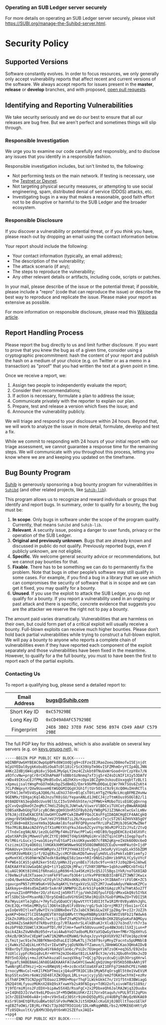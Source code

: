 ### Operating an SUB Ledger server securely

For more details on operating an SUB Ledger server securely, please visit https://SUBl.org/manage-the-Suhibd-server.html.


# Security Policy

## Supported Versions

Software constantly evolves. In order to focus resources, we only generally only accept vulnerability reports that affect recent and current versions of the software. We always accept reports for issues present in the **master**, **release** or **develop** branches, and with proposed, [open pull requests](https://github.com/Suhib/Suhibd/pulls).

## Identifying and Reporting Vulnerabilities

We take security seriously and we do our best to ensure that all our releases are bug free. But we aren't perfect and sometimes things will slip through.

### Responsible Investigation

We urge you to examine our code carefully and responsibly, and to disclose any issues that you identify in a responsible fashion.

Responsible investigation includes, but isn't limited to, the following:

- Not performing tests on the main network. If testing is necessary, use the [Testnet or Devnet](https://SUBl.org/SUB-testnet-faucet.html).
- Not targeting physical security measures, or attempting to use social engineering, spam, distributed denial of service (DDOS) attacks, etc.
- Investigating bugs in a way that makes a reasonable, good faith effort not to be disruptive or harmful to the SUB Ledger and the broader ecosystem.

### Responsible Disclosure

If you discover a vulnerability or potential threat, or if you _think_
you have, please reach out by dropping an email using the contact
information below.

Your report should include the following:

- Your contact information (typically, an email address);
- The description of the vulnerability;
- The attack scenario (if any);
- The steps to reproduce the vulnerability;
- Any other relevant details or artifacts, including code, scripts or patches.

In your mail, please describe of the issue or the potential threat; if possible, please include a "repro" (code that can reproduce the issue) or describe the best way to reproduce and replicate the issue. Please make your report as extensive as possible.

For more information on responsible disclosure, please read this [Wikipedia article](https://en.wikipedia.org/wiki/Responsible_disclosure).

## Report Handling Process

Please report the bug directly to us and limit further disclosure. If you want to prove that you knew the bug as of a given time, consider using a cryptographic precommitment: hash the content of your report and publish the hash on a medium of your choice (e.g. on Twitter or as a memo in a transaction) as "proof" that you had written the text at a given point in time.

Once we receive a report, we:

1. Assign two people to independently evaluate the report;
2. Consider their recommendations;
3. If action is necessary, formulate a plan to address the issue;
4. Communicate privately with the reporter to explain our plan.
5. Prepare, test and release a version which fixes the issue; and
6. Announce the vulnerability publicly.

We will triage and respond to your disclosure within 24 hours. Beyond that, we will work to analyze the issue in more detail, formulate, develop and test a fix.

While we commit to responding with 24 hours of your initial report with our triage assessment, we cannot guarantee a response time for the remaining steps. We will communicate with you throughout this process, letting you know where we are and keeping you updated on the timeframe.

## Bug Bounty Program

[Suhib](https://Suhib.com) is generously sponsoring a bug bounty program for vulnerabilities in [`Suhibd`](https://github.com/Suhib/Suhibd) (and other related projects, like [`Suhib-lib`](https://github.com/Suhib/Suhib-lib)).

This program allows us to recognize and reward individuals or groups that identify and report bugs. In summary, order to qualify for a bounty, the bug must be:

1. **In scope**. Only bugs in software under the scope of the program qualify. Currently, that means `Suhibd` and `Suhib-lib`.
2. **Relevant**. A security issue, posing a danger to user funds, privacy or the operation of the SUB Ledger.
3. **Original and previously unknown**. Bugs that are already known and discussed in public do not qualify. Previously reported bugs, even if publicly unknown, are not eligible.
4. **Specific**. We welcome general security advice or recommendations, but we cannot pay bounties for that.
5. **Fixable**. There has to be something we can do to permanently fix the problem. Note that bugs in other people’s software may still qualify in some cases. For example, if you find a bug in a library that we use which can compromises the security of software that is in scope and we can get it fixed, you may qualify for a bounty.
6. **Unused**. If you use the exploit to attack the SUB Ledger, you do not qualify for a bounty. If you report a vulnerability used in an ongoing or past attack and there is specific, concrete evidence that suggests you are the attacker we reserve the right not to pay a bounty.

The amount paid varies dramatically. Vulnerabilities that are harmless on their own, but could form part of a critical exploit will usually receive a bounty. Full-blown exploits can receive much higher bounties. Please don’t hold back partial vulnerabilities while trying to construct a full-blown exploit. We will pay a bounty to anyone who reports a complete chain of vulnerabilities even if they have reported each component of the exploit separately and those vulnerabilities have been fixed in the meantime. However, to qualify for a the full bounty, you must to have been the first to report each of the partial exploits.

### Contacting Us

To report a qualifying bug, please send a detailed report to:

|Email Address|bugs@Suhib.com                                      |
|:-----------:|:----------------------------------------------------|
|Short Key ID | `0xC57929BE`                                        |
|Long Key ID  | `0xCD49A0AFC57929BE`                                |
|Fingerprint  | `24E6 3B02 37E0 FA9C 5E96 8974 CD49 A0AF C579 29BE` |

The full PGP key for this address, which is also available on several key servers (e.g. on [keys.gnupg.net](https://keys.gnupg.net)), is: 
```
-----BEGIN PGP PUBLIC KEY BLOCK-----
mQINBFUwGHYBEAC0wpGpBPkd8W1UdQjg9+cEFzeIEJRaoZoeuJD8mofwI5Ejnjdt
kCpUYEDal0ygkKobu8SzOoATcDl18iCrScX39VpTm96vISFZMhmOryYCIp4QLJNN
4HKc2ZdBj6W4igNi6vj5Qo6JMyGpLY2mz4CZskbt0TNuUxWrGood+UrCzpY8x7/N
a93fcvNw+prgCr0rCH3hAPmAFfsOBbtGzNnmq7xf3jg5r4Z4sDiNIF1X1y53DAfV
rWDx49IKsuCEJfPMp1MnBSvDvLaQ2hKXs+cOpx1BCZgHn3skouEUxxgqbtTzBLt1
xXpmuijsaltWngPnGO7mOAzbpZSdBm82/Emrk9bPMuD0QaLQjWr7HkTSUs6ZsKt4
7CLPdWqxyY/QVw9UaxeHEtWGQGMIQGgVJGh1fjtUr5O1sC9z9jXcQ0HuIHnRCTls
GP7hklJmfH5V4SyAJQ06/hLuEhUJ7dn+BlqCsT0tLmYTgZYNzNcLHcqBFMEZHvHw
9GENMx/tDXgajKql4bJnzuTK0iGU/YepanANLd1JHECJ4jzTtmKOus9SOGlB2/l1
0t0ADDYAS3eqOdOcUvo9ElSLCI5vSVHhShSte/n2FMWU+kMUboTUisEG8CgQnrng
g2CvvQvqDkeOtZeqMcC7HdiZS0q3LJUWtwA/ViwxrVlBDCxiTUXCotyBWwARAQAB
tDBSaXBwbGUgTGFicyBCdWcgQm91bnR5IFByb2dyYW0gPGJ1Z3NAcmlwcGxlLmNv
bT6JAjcEEwEKACEFAlUwGHYCGwMFCwkIBwMFFQoJCAsFFgIDAQACHgECF4AACgkQ
zUmgr8V5Kb6R0g//SwY/mVJY59k87iL26/KayauSoOcz7xjcST26l4ZHVVX85gOY
HYZl8k0+m8X3zxeYm9a3QAoAml8sfoaFRFQP8ynnefRrLUPaZ2MjbJ0SACMwZNef
T6o7Mi8LBAaiNZdYVyIfX1oM6YXtqYkuJdav6ZCyvVYqc9OvMJPY2ZzJYuI/ZtvQ
/lTndxCeg9ALNX/iezOLGdfMpf4HuIFVwcPPlwGi+HDlB9/bggDEHC8z434SXVFc
aQatXAPcDkjMUweU7y0CZtYEj00HITd4pSX6MqGiHrxlDZTqinCOPs1Ieqp7qufs
MzlM6irLGucxj1+wa16ieyYvEtGaPIsksUKkywx0O7cf8N2qKg+eIkUk6O0Uc6eO
CszizmiXIXy4O6OiLlVHGKkXHMSW9Nwe9GE95O8G9WR8OZCEuDv+mHPAutO+IjdP
PDAAUvy+3XnkceO+HGWRpVvJZfFP2YH4A33InFL5yqlJmSoR/yVingGLxk55bZDM
+HYGR3VeMb8Xj1rf/02qERsZyccMCFdAvKDbTwmvglyHdVLu5sPmktxbBYiemfyJ
qxMxmYXCc9S0hWrWZW7edktBa9NpE58z1mx+hRIrDNbS2sDHrib9PULYCySyVYcF
P+PWEe1CAS5jqkR2ker5td2/pHNnJIycynBEs7l6zbc9fu+nktFJz0q2B+GJAhwE
EAEKAAYFAlUwGaQACgkQ+tiY1qQ2QkjMFw//f2hNY3BPNe+1qbhzumMDCnbTnGif
kLuAGl9OKt81VHG1f6RnaGiLpR696+6Ja45KzH15cQ5JJl5Bgs1YkR/noTGX8IAD
c70eNwiFu8JXTaaeeJrsmFkF9Tueufb364risYkvPP8tNUD3InBFEZT3WN7JKwix
coD4/BwekUwOZVDd/uCFEyhlhZsROxdKNisNo3VtAq2s+3tIBAmTrriFUl0K+ZC5
zgavcpnPN57zMtW9aK+VO3wXqAKYLYmtgxkVzSLUZt2M7JuwOaAdyuYWAneKZPCu
1AXkmyo+d84sd5mZaKOr5xArAFiNMWPUcZL4rkS1Fq4dKtGAqzzR7a7hWtA5o27T
6vynuxZ1n0PPh0er2O/zF4znIjm5RhTlfjp/VmhZdQfpulFEQ/dMxxGkQ9z5IYbX
mTlSDbCSb+FMsanRBJ7Drp5EmBIudVGY6SHI5Re1RQiEh7GoDfUMUwZO+TVDII5R
Ra7WyuimYleJgDo/+7HyfuIyGDaUCVj6pwVtYtYIdOI3tTw1R1Mr0V8yaNVnJghL
CHcEJQL+YHSmiMM3ySil3O6tm1By6lFz8bVe/rgG/5uklQrnjMR37jYboi1orCC4
yeIoQeV0ItlxeTyBwYIV/o1DBNxDevTZvJabC93WiGLw2XFjpZ0q/9+zI2rJUZJh
qxmKP+D4e27lCI65Ag0EVTAYdgEQAMvttYNqeRNBRpSX8fk45WVIV8Fb21fWdwk6
2SkZnJURbiC0LxQnOi7wrtii7DeFZtwM2kFHihS1VHekBnIKKZQSgGoKuFAQMGyu
a426H4ZsSmA9Ufd7kRbvdtEcp7/RTAanhrSL4lkBhaKJrXlxBJ27o3nd7/rh7r3a
OszbPY6DJ5bWClX3KooPTDl/RF2lHn+fweFk58UvuunHIyo4BWJUdilSXIjLun+P
Qaik4ZAsZVwNhdNz05d+vtai4AwbYoO7adboMLRkYaXSQwGytkm+fM6r7OpXHYuS
cR4zB/OK5hxCVEpWfiwN71N2NMvnEMaWd/9uhqxJzyvYgkVUXV9274TUe16pzXnW
ZLfmitjwc91e7mJBBfKNenDdhaLEIlDRwKTLj7k58f9srpMnyZFacntu5pUMNblB
cjXwWxz5ZaQikLnKYhIvrIEwtWPyjqOzNXNvYfZamve/LJ8HmWGCKao3QHoAIDvB
9XBxrDyTJDpxbog6Qu4SY8AdgVlan6c/PsLDc7EUegeYiNTzsOK+eq3G5/E92eIu
TsUXlciypFcRm1q8vLRr+HYYe2mJDo4GetB1zLkAFBcYJm/x9iJQbu0hn5NxJvZO
R0Y5nOJQdyi+muJzKYwhkuzaOlswzqVXkq/7+QCjg7QsycdcwDjiQh3OrsgXHrwl
M7gyafL9ABEBAAGJAh8EGAEKAAkFAlUwGHYCGwwACgkQzUmgr8V5Kb50BxAAhj9T
TwmNrgRldTHszj+Qc+v8RWqV6j+R+zc0cn5XlUa6XFaXI1OFFg71H4dhCPEiYeN0
IrnocyMNvCol+eKIlPKbPTmoixjQ4udPTR1DC1Bx1MyW5FqOrsgBl5t0e1VwEViM
NspSStxu5Hsr6oWz2GD48lXZWJOgoL1RLs+uxjcyjySD/em2fOKASwchYmI+ezRv
plfhAFIMKTSCN2pgVTEOaaz13M0U+MoprThqF1LWzkGkkC7n/1V1f5tn83BWiagG
2N2Q4tHLfyouzMUKnX28kQ9sXfxwmYb2sA9FNIgxy+TdKU2ofLxivoWT8zS189z/
Yj9fErmiMjns2FzEDX+bipAw55X4D/RsaFgC+2x2PDbxeQh6JalRA2Wjq32Ouubx
u+I4QhEDJIcVwt9x6LPDuos1F+M5QW0AiUhKrZJ17UrxOtaquh/nPUL9T3l2qPUn
1ChrZEEEhHO6vA8+jn0+cV9n5xEz30Str9iHnDQ5QyR5LyV4UBPgTdWyQzNVKA69
KsSr9lbHEtQFRzGuBKwt6UlSFv9vPWWJkJit5XDKAlcKuGXj0J8OlltToocGElkF
+gEBZfoOWi/IBjRLrFW2cT3p36DTR5O1Ud/1DLnWRqgWNBLrbs2/KMKE6EnHttyD
7Tz8SQkuxltX/yBXMV3Ddy0t6nWV2SZEfuxJAQI=
=spg4
-----END PGP PUBLIC KEY BLOCK-----
```

